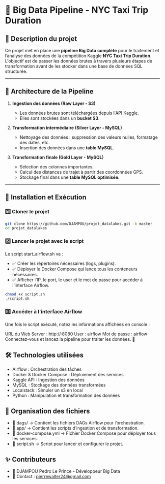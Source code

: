 # 🚖 Big Data Pipeline - NYC Taxi Trip Duration

## 📌 Description du projet  
Ce projet met en place une **pipeline Big Data complète** pour le traitement et l’analyse des données de la compétition Kaggle **NYC Taxi Trip Duration**.  
L'objectif est de passer les données brutes à travers plusieurs étapes de transformation avant de les stocker dans une base de données SQL structurée.  

---

## 🔄 Architecture de la Pipeline  
1. **Ingestion des données (Raw Layer - S3)**  
   - Les données brutes sont téléchargées depuis l'API Kaggle.  
   - Elles sont stockées dans un **bucket S3**.  

2. **Transformation intermédiaire (Silver Layer - MySQL)**  
   - Nettoyage des données : suppression des valeurs nulles, formatage des dates, etc.  
   - Insertion des données dans une **table MySQL**.  

3. **Transformation finale (Gold Layer - MySQL)**  
   - Sélection des colonnes importantes.  
   - Calcul des distances de trajet à partir des coordonnées GPS.  
   - Stockage final dans une **table MySQL optimisée**.  

---

## 🚀 Installation et Exécution  

### 1️⃣ Cloner le projet  
```bash
git clone https://github.com/DJAMPOU/projet_datalakes.git -b master
cd projet_datalakes
```
### 2️⃣ Lancer le projet avec le script
Le script start_airflow.sh va :
- ✅ Créer les répertoires nécessaires (logs, plugins).
- ✅ Déployer le Docker Compose qui lance tous les conteneurs nécessaires.
- ✅ Afficher l’IP, le port, le user et le mot de passe pour accéder à l’interface Airflow.

```bash
chmod +x script.sh
./script.sh
```

### 3️⃣ Accéder à l’interface Airflow
Une fois le script exécuté, notez les informations affichées en console :

URL du Web Server : http://<IP>:8080
User : airflow
Mot de passe : airflow
Connectez-vous et lancez la pipeline pour traiter les données. 🚀

## 🛠 Technologies utilisées
* Airflow : Orchestration des tâches
* Docker & Docker Compose : Déploiement des services
* Kaggle API : Ingestion des données
* MySQL : Stockage des données transformées
* Localstack : Simuler un s3 en local
* Python : Manipulation et transformation des données
  
## 📜 Organisation des fichiers
- 📂 dags/ → Contient les fichiers DAGs Airflow pour l’orchestration.
- 📂 app/ → Contient les scripts d’ingestion et de transformation.
- 📄 docker-compose.yml → Fichier Docker Compose pour déployer tous les services.
- 📄 script.sh → Script pour lancer et configurer le projet.

## ✨ Contributeurs
- 👤 DJAMPOU Pedro Le Prince - Développeur Big Data
- 📧 Contact : pierrewalter24@gmail.com
